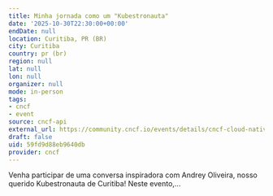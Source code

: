 ```yaml
---
title: Minha jornada como um "Kubestronauta"
date: '2025-10-30T22:30:00+00:00'
endDate: null
location: Curitiba, PR (BR)
city: Curitiba
country: pr (br)
region: null
lat: null
lon: null
organizer: null
mode: in-person
tags:
- cncf
- event
source: cncf-api
external_url: https://community.cncf.io/events/details/cncf-cloud-native-curitiba-presents-minha-jornada-como-um-kubestronauta/
draft: false
uid: 59fd9d88eb9640db
provider: cncf
---
```

Venha participar de uma conversa inspiradora com Andrey Oliveira, nosso querido Kubestronauta de Curitiba! Neste evento,...
